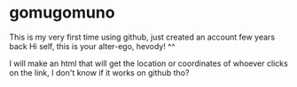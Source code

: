 # gomugomuno
This is my very first time using github, just created an account few years back
Hi self, this is your alter-ego, hevody! ^^



I will make an html that will get the location or coordinates of whoever clicks on the link, I don't know if 
it works on github tho?
